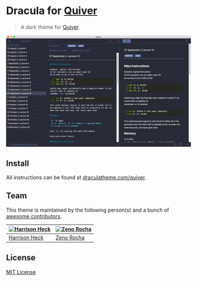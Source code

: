 # Dracula for [Quiver](http://happenapps.com/#quiver.com)

> A dark theme for [Quiver](http://happenapps.com/#quiver.com).

![Screenshot](./Quiver_dracula.jpg)

## Install

All instructions can be found at [draculatheme.com/quiver](https://draculatheme.com/quiver).

## Team

This theme is maintained by the following person(s) and a bunch of [awesome contributors](https://github.com/benknoble/quiver-dracula/graphs/contributors).

[![Harrison Heck](https://avatars0.githubusercontent.com/u/1037526?v=3&s=70)](https://github.com/nesl247) | [![Zeno Rocha](https://avatars2.githubusercontent.com/u/398893?v=3&s=70)](https://github.com/zenorocha)
--- | ---
[Harrison Heck](https://github.com/nesl247) | [Zeno Rocha](https://github.com/zenorocha)

## License

[MIT License](./LICENSE)
